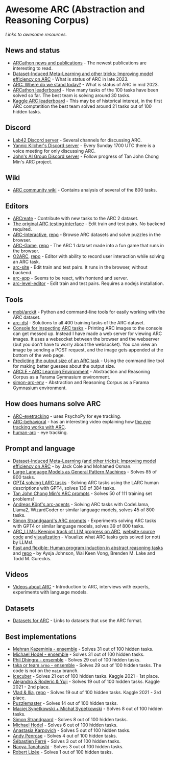 # Awesome ARC (Abstraction and Reasoning Corpus)

*Links to awesome resources.* 

## News and status

* [ARCathon news and publications](https://lab42.global/arcathon/updates/) - The newest publications are interesting to read.
* [Dataset-Induced Meta-Learning and other tricks: Improving model efficiency on ARC](https://lab42.global/community-post-model-efficiency/) - What is status of ARC in late 2023.
* [ARC: Where do we stand today?](https://lab42.global/arc-article/) - What is status of ARC in mid 2023.
* [ARCathon leaderboard](https://lab42.global/arcathon/leaderboard/) - How many tasks of the 100 tasks have been solved so far. The best team is solving around 30 tasks.
* [Kaggle ARC leaderboard](https://www.kaggle.com/competitions/abstraction-and-reasoning-challenge/leaderboard) - This may be of historical interest, in the first ARC comptetition the best team solved around 21 tasks out of 100 hidden tasks.


## Discord

* [Lab42 Discord server](https://discord.gg/waRCYPEc6C) - Several channels for discussing ARC.
* [Yannic Kilcher's Discord server](https://ykilcher.com/discord) - Every Sunday 1700 UTC there is a voice meeting for only discussing ARC.
* [John's AI Group Discord server](https://discord.gg/bzp87AHJy5) - Follow progress of Tan John Chong Min's ARC project.


## Wiki

* [ARC community wiki](https://github.com/arc-community/arc/wiki) - Contains analysis of several of the 800 tasks.


## Editors

* [ARCreate](https://arc-editor.lab42.global/) - Contribute with new tasks to the ARC 2 dataset.
* [The original ARC testing interface](https://github.com/fchollet/ARC/tree/master/apps) - Edit train and test pairs. No backend required.
* [ARC-Interactive](https://neoneye.github.io/arc/), [repo](https://github.com/neoneye/ARC-Interactive) - Browse ARC datasets and solve puzzles in the browser.
* [ARC-Game](https://volotat.github.io/ARC-Game/), [repo](https://github.com/volotat/ARC-Game) - The ARC 1 dataset made into a fun game that runs in the browser.
* [O2ARC](https://hsh6449.pythonanywhere.com/), [repo](https://github.com/KSB21ST/MINI-ARC/) - Editor with ability to record user interaction while solving an ARC task.
* [arc-site](https://github.com/victorvikram/arc-site) - Edit train and test pairs. It runs in the browser, without backend.
* [arc-app](https://github.com/victorvikram/arc-app) - Seems to be react, with frontend and server.
* [arc-level-editor](https://github.com/arc-community/arc-level-editor) - Edit train and test pairs. Requires a nodejs installation.


## Tools

* [mxbi/arckit](https://github.com/mxbi/arckit) - Python and command-line tools for easily working with the ARC dataset.
* [arc-dsl](https://github.com/michaelhodel/arc-dsl) - Solutions to all 400 training tasks of the ARC dataset.
* [Console for inspecting ARC tasks](https://github.com/neoneye/arc-console) - Printing ARC images to the console can get messed up. Instead I have made a web server for viewing ARC images. It uses a websocket between the browser and the webserver (but you don't have to worry about the websocket). You can view an image by sending a POST request, and the image gets appended at the bottom of the web page.
* [Predicting the output size of an ARC task](https://github.com/neoneye/arc-output-size) - Using the command line tool for making better guesses about the output size.
* [ARCLE - ARC Learning Environment](https://github.com/ConfeitoHS/arcle) - Abstraction and Reasoning Corpus as a Farama Gymnasium environment.
* [simon-arc-env](https://github.com/neoneye/simon-arc-env) - Abstraction and Reasoning Corpus as a Farama Gymnasium environment.

## How does humans solve ARC

* [ARC-eyetracking](https://github.com/lbakst/ARC-eyetracking) - uses PsychoPy for eye tracking.
* [ARC-behavioral](https://github.com/ahn-cj/ARC-behavioral) - has an interesting video explaining how [the eye tracking works with ARC](https://github.com/ahn-cj/ARC-behavioral/blob/main/demo/training/mturk_tutorial.mov).
* [human-arc](https://github.com/MichaelPascale/human-arc) - eye tracking.

## Prompt and language

* [Dataset-Induced Meta-Learning (and other tricks): Improving model efficiency on ARC](https://lab42.global/community-post-model-efficiency/) - by 
Jack Cole and Mohamed Osman.
* [Large Language Models as General Pattern Machines](https://general-pattern-machines.github.io/) - Solves 85 of 800 tasks.
* [GPT4 solving LARC tasks](https://github.com/evanthebouncy/larc_gpt4) - Solving ARC tasks using the LARC human descriptions with GPT4, solves 139 of 384 tasks.
* [Tan John Chong Min's ARC prompts](https://github.com/tanchongmin/ARC-Challenge) - Solves 50 of 111 training set problems!
* [Andreas Köpf's arc-agents](https://github.com/andreaskoepf/arc-agents) - Solving ARC tasks with CodeLlama, Llama2, WizardCoder or similar language models, solves 45 of 800 tasks.
* [Simon Strandgaard's ARC prompts](https://github.com/neoneye/arc-prompt) - Experiments solving ARC tasks with GPT4 or similar language models, solves 39 of 800 tasks.
* [ARC_LLMs: Keeping track of LLM progress on ARC](https://github.com/alxndrTL/ARC_LLMs), [website source code](https://github.com/alxndrTL/alxndrTL.github.io/tree/master/ARC) and [visualization](https://alxndrtl.github.io/ARC/) - Visualize what ARC tasks gets solved (or not) by LLMs!.
* [Fast and flexible: Human program induction in abstract reasoning tasks](https://arc-visualizations.github.io/) and [repo](https://github.com/arc-visualizations/arc-visualizations.github.io) - by Aysja Johnson, Wai Keen Vong, Brenden M. Lake and Todd M. Gureckis.


## Videos

* [Videos about ARC](https://github.com/neoneye/arc-notes/tree/main/videos%20about%20arc) - Introduction to ARC, interviews with experts, experiments with language models.


## Datasets

* [Datasets for ARC](https://github.com/neoneye/arc-notes/tree/main/datasets) - Links to datasets that use the ARC format.

## Best implementations

* [Mehran Kazeminia - ensemble](https://www.kaggle.com/code/mehrankazeminia/arc2023-end-to-end-v7) - Solves 31 out of 100 hidden tasks.
* [Michael Hodel - ensemble](https://www.kaggle.com/code/michaelhodel/arc-ensemble/notebook) - Solves 31 out of 100 hidden tasks.
* [Phil Dhingra - ensemble](https://www.kaggle.com/code/philipkd/arc-late-submission-1st-and-3rd-place-ensemble) - Solves 29 out of 100 hidden tasks.
* [taka or team `armo` - ensemble](https://github.com/tien2020le2020/arc_baseline/tree/arc_tree7) - Solves 29 out of 100 hidden tasks. The code is not on the `main` branch.
* [icecuber](https://github.com/top-quarks/ARC-solution) - Solves 21 out of 100 hidden tasks. Kaggle 2021 - 1st place.
* [Alejandro & Roderic & Yuji](https://github.com/alejandrodemiquel/ARC_Kaggle) - Solves 19 out of 100 hidden tasks. Kaggle 2021 - 2nd place.
* [Vlad & Ilia](https://www.kaggle.com/code/ilialar/3rd-place-end-to-end-solution/notebook), [repo](https://github.com/IliaLarchenko/abstract_reasoning) - Solves 19 out of 100 hidden tasks. Kaggle 2021 - 3rd place.
* [Puzzlemaster](https://github.com/artyompal/kaggle-abstract-reasoning) - Solves 14 out of 100 hidden tasks.
* [Maciej Sypetkowski + Michał Sypetkowski](https://github.com/maciej-sypetkowski/kaggle-arc-solution) - Solves 8 out of 100 hidden tasks.
* [Simon Strandgaard](https://github.com/loda-lang/loda-rust) - Solves 8 out of 100 hidden tasks.
* [Michael Hodel](https://github.com/michaelhodel/arc-dsl) - Solves 6 out of 100 hidden tasks.
* [Anastasia Karpovich](https://www.kaggle.com/code/user189546/5-crop-tasks-by-brute-force) - Solves 5 out of 100 hidden tasks.
* [Andy Penrose](https://www.kaggle.com/code/andypenrose/macro-dsl-for-arc-with-heuristic-search/notebook) - Solves 4 out of 100 hidden tasks.
* [Sébastien Ferré](https://github.com/sebferre/ARC-MDL) - Solves 3 out of 100 hidden tasks.
* [Naoya Tanahashi](https://github.com/Naoism/kaggle_Abstraction_and_Reasoning_Challenge) - Solves 3 out of 100 hidden tasks.
* [Robert Lizée](https://github.com/robertlizee/arc-solver) - Solves 1 out of 100 hidden tasks.
